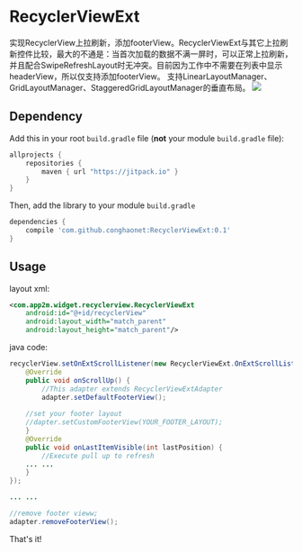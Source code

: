# RecyclerViewExt
实现RecyclerView上拉刷新，添加footerView。RecyclerViewExt与其它上拉刷新控件比较，最大的不通是：当首次加载的数据不满一屏时，可以正常上拉刷新，并且配合SwipeRefreshLayout时无冲突。目前因为工作中不需要在列表中显示headerView，所以仅支持添加footerView。
支持LinearLayoutManager、GridLayoutManager、StaggeredGridLayoutManager的垂直布局。
[![](https://jitpack.io/v/conghaonet/RecyclerViewExt.svg)](https://jitpack.io/#conghaonet/RecyclerViewExt)

## Dependency
Add this in your root `build.gradle` file (**not** your module `build.gradle` file):

```gradle
allprojects {
	repositories {
        maven { url "https://jitpack.io" }
    }
}
```

Then, add the library to your module `build.gradle`
```gradle
dependencies {
    compile 'com.github.conghaonet:RecyclerViewExt:0.1'
}
```

## Usage
layout xml:
```xml
<com.app2m.widget.recyclerview.RecyclerViewExt
    android:id="@+id/recyclerView"
    android:layout_width="match_parent"
    android:layout_height="match_parent"/>
```

java code: 
```java
recyclerView.setOnExtScrollListener(new RecyclerViewExt.OnExtScrollListener() {
    @Override
    public void onScrollUp() {
        //This adapter extends RecyclerViewExtAdapter
        adapter.setDefaultFooterView();
	
	//set your footer layout
	//dapter.setCustomFooterView(YOUR_FOOTER_LAYOUT);
    }
    @Override
    public void onLastItemVisible(int lastPosition) {
        //Execute pull up to refresh
	... ...
    }
});

... ...

//remove footer vieww;
adapter.removeFooterView();
```
That's it!
